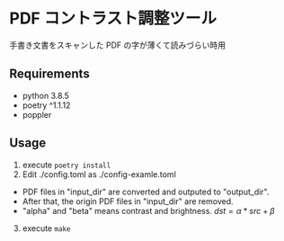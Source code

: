 # PDF コントラスト調整ツール

手書き文書をスキャンした PDF の字が薄くて読みづらい時用

## Requirements

- python 3.8.5
- poetry ^1.1.12
- poppler

## Usage

1. execute `poetry install`
2. Edit ./config.toml as ./config-examle.toml

- PDF files in "input_dir" are converted and outputed to "output_dir".
- After that, the origin PDF files in "input_dir" are removed.
- "alpha" and "beta" means contrast and brightness.
  $dst = \alpha*src + \beta$

3. execute `make`
